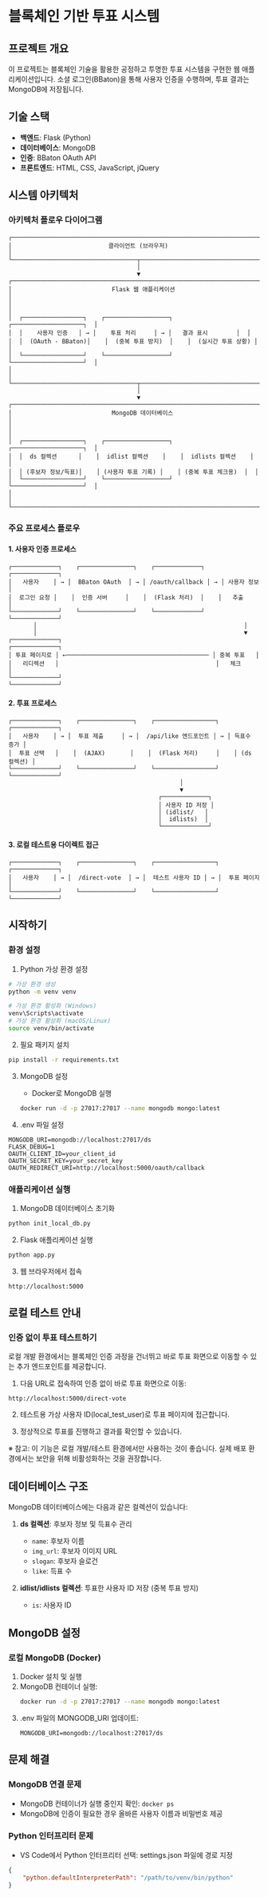 # 블록체인 기반 투표 시스템

## 프로젝트 개요

이 프로젝트는 블록체인 기술을 활용한 공정하고 투명한 투표 시스템을 구현한 웹 애플리케이션입니다. 소셜 로그인(BBaton)을 통해 사용자 인증을 수행하며, 투표 결과는 MongoDB에 저장됩니다.

## 기술 스택

- **백엔드**: Flask (Python)
- **데이터베이스**: MongoDB
- **인증**: BBaton OAuth API
- **프론트엔드**: HTML, CSS, JavaScript, jQuery

## 시스템 아키텍처

### 아키텍처 플로우 다이어그램

```
┌─────────────────────────────────────────────────────────────────────────┐
│                           클라이언트 (브라우저)                          │
└───────────────────────────────────┬─────────────────────────────────────┘
                                    │
                                    ▼
┌─────────────────────────────────────────────────────────────────────────┐
│                            Flask 웹 애플리케이션                          │
│                                                                         │
│  ┌─────────────────┐    ┌──────────────────┐    ┌────────────────────┐  │
│  │    사용자 인증   │ → │    투표 처리     │ → │   결과 표시        │  │
│  │  (OAuth - BBaton)│    │  (중복 투표 방지)  │    │  (실시간 투표 상황) │  │
│  └─────────────────┘    └──────────────────┘    └────────────────────┘  │
│                                                                         │
└───────────────────────────────────┬─────────────────────────────────────┘
                                    │
                                    ▼
┌─────────────────────────────────────────────────────────────────────────┐
│                            MongoDB 데이터베이스                          │
│                                                                         │
│  ┌─────────────────┐    ┌──────────────────┐    ┌────────────────────┐  │
│  │  ds 컬렉션      │    │  idlist 컬렉션    │    │  idlists 컬렉션    │  │
│  │ (후보자 정보/득표)│    │ (사용자 투표 기록) │    │ (중복 투표 체크용)  │  │
│  └─────────────────┘    └──────────────────┘    └────────────────────┘  │
│                                                                         │
└─────────────────────────────────────────────────────────────────────────┘
```

### 주요 프로세스 플로우

#### 1. 사용자 인증 프로세스
```
┌─────────────┐    ┌───────────────┐    ┌─────────────┐    ┌─────────────┐
│   사용자    │ → │  BBaton OAuth  │ → │ /oauth/callback │ → │ 사용자 정보 │
│  로그인 요청 │    │  인증 서버     │    │  (Flask 처리)  │    │   추출     │
└─────────────┘    └───────────────┘    └─────────────┘    └─────────────┘
       │                                                          │
       │                                                          ▼
┌─────────────┐                                            ┌─────────────┐
│ 투표 페이지로 │ ←──────────────────────────────────────── │ 중복 투표   │
│   리디렉션   │                                            │   체크     │
└─────────────┘                                            └─────────────┘
```

#### 2. 투표 프로세스
```
┌─────────────┐    ┌───────────────┐    ┌─────────────────┐    ┌─────────────┐
│   사용자    │ → │  투표 제출     │ → │  /api/like 엔드포인트 │ → │ 득표수 증가 │
│  투표 선택   │    │  (AJAX)       │    │  (Flask 처리)     │    │ (ds 컬렉션) │
└─────────────┘    └───────────────┘    └─────────────────┘    └─────────────┘
                                                │
                                                ▼
                                          ┌─────────────┐
                                          │ 사용자 ID 저장 │
                                          │ (idlist/   │
                                          │  idlists)  │
                                          └─────────────┘
```

#### 3. 로컬 테스트용 다이렉트 접근
```
┌─────────────┐    ┌───────────────┐    ┌─────────────────┐    ┌─────────────┐
│   사용자    │ → │  /direct-vote  │ → │  테스트 사용자 ID │ → │  투표 페이지 │
└─────────────┘    └───────────────┘    └─────────────────┘    └─────────────┘
```

## 시작하기

### 환경 설정

1. Python 가상 환경 설정
```bash
# 가상 환경 생성
python -m venv venv

# 가상 환경 활성화 (Windows)
venv\Scripts\activate
# 가상 환경 활성화 (macOS/Linux)
source venv/bin/activate
```

2. 필요 패키지 설치
```bash
pip install -r requirements.txt
```

3. MongoDB 설정
   - Docker로 MongoDB 실행
   ```bash
   docker run -d -p 27017:27017 --name mongodb mongo:latest
   ```

4. .env 파일 설정
```
MONGODB_URI=mongodb://localhost:27017/ds
FLASK_DEBUG=1
OAUTH_CLIENT_ID=your_client_id
OAUTH_SECRET_KEY=your_secret_key
OAUTH_REDIRECT_URI=http://localhost:5000/oauth/callback
```

### 애플리케이션 실행

1. MongoDB 데이터베이스 초기화
```bash
python init_local_db.py
```

2. Flask 애플리케이션 실행
```bash
python app.py
```

3. 웹 브라우저에서 접속
```
http://localhost:5000
```

## 로컬 테스트 안내

### 인증 없이 투표 테스트하기

로컬 개발 환경에서는 블록체인 인증 과정을 건너뛰고 바로 투표 화면으로 이동할 수 있는 추가 엔드포인트를 제공합니다.

1. 다음 URL로 접속하여 인증 없이 바로 투표 화면으로 이동:
```
http://localhost:5000/direct-vote
```

2. 테스트용 가상 사용자 ID(local_test_user)로 투표 페이지에 접근합니다.

3. 정상적으로 투표를 진행하고 결과를 확인할 수 있습니다.

※ 참고: 이 기능은 로컬 개발/테스트 환경에서만 사용하는 것이 좋습니다. 실제 배포 환경에서는 보안을 위해 비활성화하는 것을 권장합니다.

## 데이터베이스 구조

MongoDB 데이터베이스에는 다음과 같은 컬렉션이 있습니다:

1. **ds 컬렉션**: 후보자 정보 및 득표수 관리
   - `name`: 후보자 이름
   - `img_url`: 후보자 이미지 URL
   - `slogan`: 후보자 슬로건
   - `like`: 득표 수

2. **idlist/idlists 컬렉션**: 투표한 사용자 ID 저장 (중복 투표 방지)
   - `is`: 사용자 ID

## MongoDB 설정

### 로컬 MongoDB (Docker)

1. Docker 설치 및 실행
2. MongoDB 컨테이너 실행:
   ```bash
   docker run -d -p 27017:27017 --name mongodb mongo:latest
   ```
3. .env 파일의 MONGODB_URI 업데이트:
   ```
   MONGODB_URI=mongodb://localhost:27017/ds
   ```

## 문제 해결

### MongoDB 연결 문제
- MongoDB 컨테이너가 실행 중인지 확인: `docker ps`
- MongoDB에 인증이 필요한 경우 올바른 사용자 이름과 비밀번호 제공

### Python 인터프리터 문제
- VS Code에서 Python 인터프리터 선택: settings.json 파일에 경로 지정
```json
{
    "python.defaultInterpreterPath": "/path/to/venv/bin/python"
}
``` 